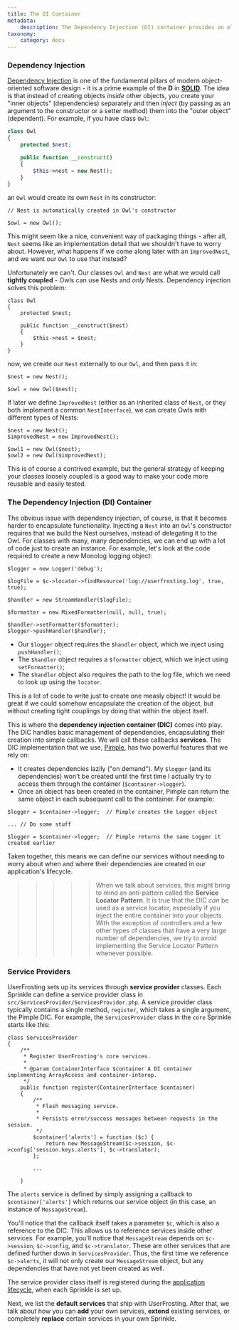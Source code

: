 ```yaml
---
title: The DI Container
metadata:
    description: The Dependency Injection (DI) container provides an elegant and loosely coupled way to make various services available globally in your application.
taxonomy:
    category: docs
---
```


### Dependency Injection

[Dependency Injection](http://www.phptherightway.com/#dependency_injection) is one of the fundamental pillars of modern object-oriented software design - it is a prime example of the **D** in [**SOLID**](https://en.wikipedia.org/wiki/SOLID_(object-oriented_design)).  The idea is that instead of creating objects _inside_ other objects, you create your "inner objects" (dependencies) separately and then _inject_ (by passing as an argument to the constructor or a setter method) them into the "outer object" (dependent).  For example, if you have class `Owl`:

```php
class Owl
{
    protected $nest;

    public function __construct()
    {
        $this->nest = new Nest();
    }
}
```

an `Owl` would create its own `Nest` in its constructor:

```
// Nest is automatically created in Owl's constructor

$owl = new Owl();
```

This might seem like a nice, convenient way of packaging things - after all, `Nest` seems like an implementation detail that we shouldn't have to worry about.  However, what happens if we come along later with an `ImprovedNest`, and we want our `Owl` to use that instead?

Unfortunately we can't.  Our classes `Owl` and `Nest` are what we would call **tightly coupled** - Owls can use Nests and _only_ Nests.  Dependency injection solves this problem:

```
class Owl
{
    protected $nest;

    public function __construct($nest)
    {
        $this->nest = $nest;
    }
}
```

now, we create our `Nest` externally to our `Owl`, and then pass it in:

```
$nest = new Nest();

$owl = new Owl($nest);
```

If later we define `ImprovedNest` (either as an inherited class of `Nest`, or they both implement a common `NestInterface`), we can create Owls with different types of Nests:

```
$nest = new Nest();
$improvedNest = new ImprovedNest();

$owl1 = new Owl($nest);
$owl2 = new Owl($improvedNest);
```

This is of course a contrived example, but the general strategy of keeping your classes loosely coupled is a good way to make your code more reusable and easily tested.

### The Dependency Injection (DI) Container

The obvious issue with dependency injection, of course, is that it becomes harder to encapsulate functionality.  Injecting a `Nest` into an `Owl`'s constructor requires that we build the Nest ourselves, instead of delegating it to the Owl.  For classes with many, many dependencies, we can end up with a lot of code just to create an instance.  For example, let's look at the code required to create a new Monolog logging object:

```
$logger = new Logger('debug');

$logFile = $c->locator->findResource('log://userfrosting.log', true, true);

$handler = new StreamHandler($logFile);

$formatter = new MixedFormatter(null, null, true);

$handler->setFormatter($formatter);
$logger->pushHandler($handler);
```

- Our `$logger` object requires the `$handler` object, which we inject using `pushHandler()`;
- The `$handler` object requires a `$formatter` object, which we inject using `setFormatter()`;
- The `$handler` object also requires the path to the log file, which we need to look up using the `locator`.

This is a lot of code to write just to create one measly object!  It would be great if we could somehow encapsulate the creation of the object, but without creating tight couplings by doing that within the object itself.

This is where the **dependency injection container (DIC)** comes into play.  The DIC handles basic management of dependencies, encapsulating their creation into simple callbacks.  We will call these callbacks **services**.  The DIC implementation that we use, [Pimple](http://pimple.sensiolabs.org/), has two powerful features that we rely on:

- It creates dependencies lazily ("on demand").  My `$logger` (and its dependencies) won't be created until the first time I actually try to access them through the container (`$container->logger`).
- Once an object has been created in the container, Pimple can return the same object in each subsequent call to the container.  For example:

```
$logger = $container->logger;  // Pimple creates the Logger object

... // Do some stuff

$logger = $container->logger;  // Pimple returns the same Logger it created earlier
```

Taken together, this means we can define our services without needing to worry about when and where their dependencies are created in our application's lifecycle.

>>>>> When we talk about services, this might bring to mind an anti-pattern called the **Service Locator Pattern**.  It is true that the DIC _can_ be used as a service locator, especially if you inject the entire container into your objects.  With the exception of controllers and a few other types of classes that have a very large number of dependencies, we try to avoid implementing the Service Locator Pattern whenever possible.

### Service Providers

UserFrosting sets up its services through **service provider** classes.  Each Sprinkle can define a service provider class in `src/ServicesProvider/ServicesProvider.php`.  A service provider class typically contains a single method, `register`, which takes a single argument, the Pimple DIC.  For example, the `ServicesProvider` class in the `core` Sprinkle starts like this:

```
class ServicesProvider
{
    /**
     * Register UserFrosting's core services.
     *
     * @param ContainerInterface $container A DI container implementing ArrayAccess and container-interop.
     */
    public function register(ContainerInterface $container)
    {
        /**
         * Flash messaging service.
         *
         * Persists error/success messages between requests in the session.
         */
        $container['alerts'] = function ($c) {
            return new MessageStream($c->session, $c->config['session.keys.alerts'], $c->translator);
        };
    
        ...
    
    }
```

The `alerts` service is defined by simply assigning a callback to `$container['alerts']` which returns our service object (in this case, an instance of `MessageStream`).

You'll notice that the callback itself takes a parameter `$c`, which is also a reference to the DIC.  This allows us to reference services inside other services.  For example, you'll notice that `MessageStream` depends on `$c->session`, `$c->config`, and `$c->translator`.  These are other services that are defined further down in `ServicesProvider`.  Thus, the first time we reference `$c->alerts`, it will not only create our `MessageStream` object, but any dependencies that have not yet been created as well.

The service provider class itself is registered during the [application lifecycle](/advanced/application-lifecycle), when each Sprinkle is set up.

Next, we list the **default services** that ship with UserFrosting.  After that, we talk about how you can **add** your own services, **extend** existing services, or completely **replace** certain services in your own Sprinkle.
